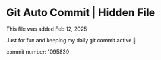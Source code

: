 # Git Auto Commit | Hidden File

This file was added Feb 12, 2025

Just for fun and keeping my daily git commit active 🤪

commit number: 1095839
